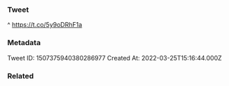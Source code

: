 ### Tweet
^ https://t.co/5y9oDRhF1a

### Metadata
Tweet ID: 1507375940380286977
Created At: 2022-03-25T15:16:44.000Z

### Related

